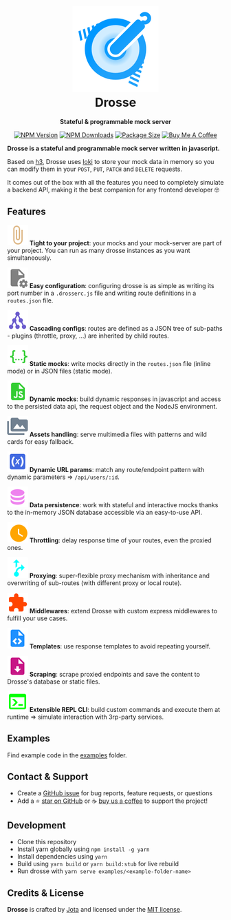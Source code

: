 <div align="center">
  <h1>
    <img src="https://raw.githubusercontent.com/jota-one/drosse/master/docs/_media/drosse-logo.svg"/>
    <br>
    Drosse
  </h1>
  <p><strong>Stateful & programmable mock server</strong></p>

[![NPM Version](https://flat.badgen.net/npm/v/@jota-one/drosse)](https://www.npmjs.com/package/@jota-one/drosse)
[![NPM Downloads](https://flat.badgen.net/npm/dt/@jota-one/drosse)](https://www.npmjs.com/package/@jota-one/drosse)
[![Package Size](https://flat.badgen.net/packagephobia/install/@jota-one/drosse)](https://packagephobia.now.sh/result?p=@jota-one/drosse)
[![Buy Me A Coffee][bmc-shield-src]][bmc-href]

<!-- Badges -->

[bmc-src]: https://bmc-cdn.nyc3.digitaloceanspaces.com/BMC-button-images/custom_images/orange_img.png
[bmc-href]: https://www.buymeacoffee.com/drosse
[bmc-shield-src]: https://img.shields.io/static/v1?message=Buy%20me%20a%20coffee&logo=buy-me-a-coffee&style=flat-square&label=Sponsor&logoColor=white&color=ff813f

</div>

**Drosse is a stateful and programmable mock server written in javascript.**

Based on [h3](https://github.com/unjs/h3), Drosse uses [loki](https://github.com/techfort/LokiJS)
to store your mock data in memory so you can modify them in your
`POST`, `PUT`, `PATCH` and `DELETE` requests.

It comes out of the box with all the features you need to completely simulate a backend API,
making it the best companion for any frontend developer 🤓

## Features

![](./docs/_media/paperclip.svg) **Tight to your project**: your mocks and your mock-server are part of your project. You can run as many drosse instances as you want simultaneously.

![](./docs/_media/configuration.svg) **Easy configuration**: configuring drosse is as simple as writing its port number in a `.drosserc.js` file and writing route definitions in a `routes.json` file.

![](./docs/_media/cascading.svg) **Cascading configs**: routes are defined as a JSON tree of sub-paths - plugins (throttle, proxy, ...) are inherited by child routes.

![](./docs/_media/static-mocks.svg) **Static mocks**: write mocks directly in the `routes.json` file (inline mode) or in JSON files (static mode).

![](./docs/_media/dynamic-mocks.svg) **Dynamic mocks**: build dynamic responses in javascript and access to the persisted data api, the request object and the NodeJS environment.

![](./docs/_media/assets.svg) **Assets handling**: serve multimedia files with patterns and wild cards for easy fallback.

![](./docs/_media/url-param.svg) **Dynamic URL params**: match any route/endpoint pattern with dynamic parameters => `/api/users/:id`.

![](./docs/_media/database.svg) **Data persistence**: work with stateful and interactive mocks thanks to the in-memory JSON database accessible via an easy-to-use API.

![](./docs/_media/throttle.svg) **Throttling**: delay response time of your routes, even the proxied ones.

![](./docs/_media/proxy.svg) **Proxying**: super-flexible proxy mechanism with inheritance and overwriting of sub-routes (with different proxy or local route).

![](./docs/_media/middleware.svg) **Middlewares**: extend Drosse with custom express middlewares to fulfill your use cases.

![](./docs/_media/template.svg) **Templates**: use response templates to avoid repeating yourself.

![](./docs/_media/scrape.svg) **Scraping**: scrape proxied endpoints and save the content to Drosse's database or static files.

![](./docs/_media/cli.svg) **Extensible REPL CLI**: build custom commands and execute them at runtime => simulate interaction with 3rp-party services.

## Examples

Find example code in the [examples](./examples) folder.

## Contact & Support

- Create a [GitHub issue](https://github.com/jota-one/drosse/issues) for bug reports, feature requests, or questions
- Add a ⭐️ [star on GitHub](https://github.com/jota-one/drosse) or ☕️ [buy us a coffee](https://www.buymeacoffee.com/drosse) to support the project!

## Development

- Clone this repository
- Install yarn globally using `npm install -g yarn`
- Install dependencies using `yarn`
- Build using `yarn build` or `yarn build:stub` for live rebuild
- Run drosse with `yarn serve examples/<example-folder-name>`

## Credits & License

**Drosse** is crafted by [Jota](https://jota.one) and licensed under the [MIT license](https://github.com/jota-one/drosse/blob/master/LICENSE).
